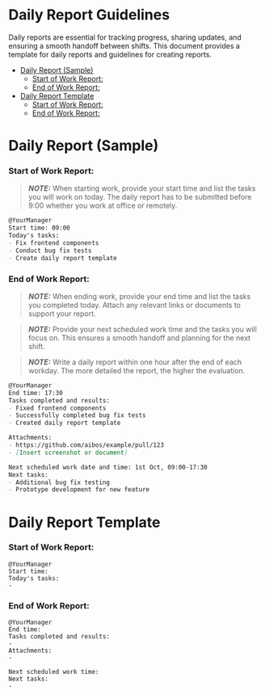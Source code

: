 # Daily Report Guidelines

Daily reports are essential for tracking progress, sharing updates, and ensuring a smooth handoff between shifts. This document provides a template for daily reports and guidelines for creating reports.

- [Daily Report (Sample)](#daily-report-sample)
  - [Start of Work Report:](#start-of-work-report)
  - [End of Work Report:](#end-of-work-report)
- [Daily Report Template](#daily-report-template)
  - [Start of Work Report:](#start-of-work-report-1)
  - [End of Work Report:](#end-of-work-report-1)

# Daily Report (Sample)

### Start of Work Report:

> **_NOTE:_** When starting work, provide your start time and list the tasks you will work on today. The daily report has to be submitted before 9:00 whether you work at office or remotely.

```md
@YourManager
Start time: 09:00
Today's tasks:
- Fix frontend components
- Conduct bug fix tests
- Create daily report template
```

### End of Work Report:

> **_NOTE:_** When ending work, provide your end time and list the tasks you completed today. Attach any relevant links or documents to support your report.

> **_NOTE:_** Provide your next scheduled work time and the tasks you will focus on. This ensures a smooth handoff and planning for the next shift.

> **_NOTE:_** Write a daily report within one hour after the end of each workday. The more detailed the report, the higher the evaluation.

```md
@YourManager
End time: 17:30
Tasks completed and results:
- Fixed frontend components
- Successfully completed bug fix tests
- Created daily report template

Attachments:
- https://github.com/aibos/example/pull/123
- [Insert screenshot or document]

Next scheduled work date and time: 1st Oct, 09:00-17:30
Next tasks:
- Additional bug fix testing
- Prototype development for new feature
```


# Daily Report Template

### Start of Work Report:

```
@YourManager
Start time:
Today's tasks:
-
```

### End of Work Report:
```
@YourManager
End time:
Tasks completed and results:
-
Attachments:
-

Next scheduled work time:
Next tasks:
-
```
